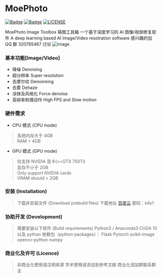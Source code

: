 # MoePhoto

[![Badge](https://img.shields.io/badge/version-5.3.1-brightgreen.svg)](https://github.com/opteroncx/MoePhoto/blob/master/update_log.txt)
[![Badge](https://img.shields.io/badge/link-may--workshop-blueviolet.svg)](http://may-workshop.com/?page_id=373)
[![LICENSE](https://img.shields.io/badge/license-Anti%20996-blue.svg)](https://github.com/996icu/996.ICU/blob/master/LICENSE)

MoePhoto Image Toolbox 萌图工具箱
一个基于深度学习的 AI 图像/视频修复软件
A deep learning based AI Image/Video resotration software
感兴趣的加 QQ 群 320785467 讨论
![image](https://github.com/opteroncx/MoePhoto/blob/master/images/example1s.png)

### 基本功能[Image/Video]

- 降噪 Denoising
- 超分辨率 Super resolution
- 去摩尔纹 Demoireing 
- 去雾 Dehaze
- 涂抹及风格化 Force denoise
- 高帧率和慢动作 High FPS and Slow motion

### 硬件需求

- CPU 模式 (CPU mode)  
> 系统内存大于 4GB  
> RAM > 4GB  
- GPU 模式 (GPU mode)  
> 仅支持 NVIDIA 显卡(>=GTX 750Ti)  
> 显存不小于 2GB  
> Only support NVIDIA cards  
> VRAM should > 2GB  

### 安装 (Installation)

> 下载并安装文件 (Download prebuild files)
> 下载地址 [百度云](http://pan.baidu.com/s/1W5DQTepe6jT6TGu4QFAPXg) 密码：k4s1

### 协助开发 (Development)

> 需要安装以下软件 (Build requirements)
> Python3 / Anaconda3
> CUDA 10
> 以及 python 依赖包（python packages）：
> Flask
> Pytorch
> scikit-image
> opencv-python
> numpy

### 商业化及许可 (Licence)

> 非商业化使用请注明来源
> 学术使用请添加到参考文献
> 商业化请加群联系群主

